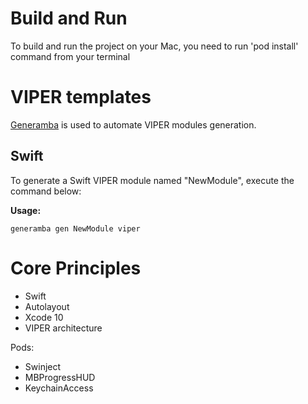 
# Build and Run
To build and run the project on your Mac, you need to run 'pod install' command from your terminal

# VIPER templates

[Generamba](https://github.com/rambler-digital-solutions/Generamba) is used to automate VIPER modules generation.

## Swift

To generate a Swift VIPER module named "NewModule", execute the command below:

**Usage:**
```
generamba gen NewModule viper

```

# Core Principles

- Swift
- Autolayout
- Xcode 10
- VIPER architecture

Pods:
- Swinject
- MBProgressHUD
- KeychainAccess

